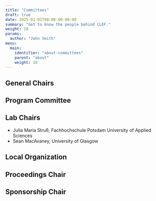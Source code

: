 ```yaml
---
title: "Committees"
draft: true
date: 2025-01-01T00:00:00-00:00
summary: "Get to know the people behind CLEF."
weight: 10
params:
  author: "John Smith"
menu:
  main:
    identifier: "about-committees"
    parent: "about"
    weight: 10
---
```


## General Chairs          

## Program Committee             

## Lab Chairs
* Julia Maria Struß, Fachhochschule Potsdam University of Applied Sciences  
* Sean MacAvaney, University of Glasgow

## Local Organization       

## Proceedings Chair      

## Sponsorship Chair     
